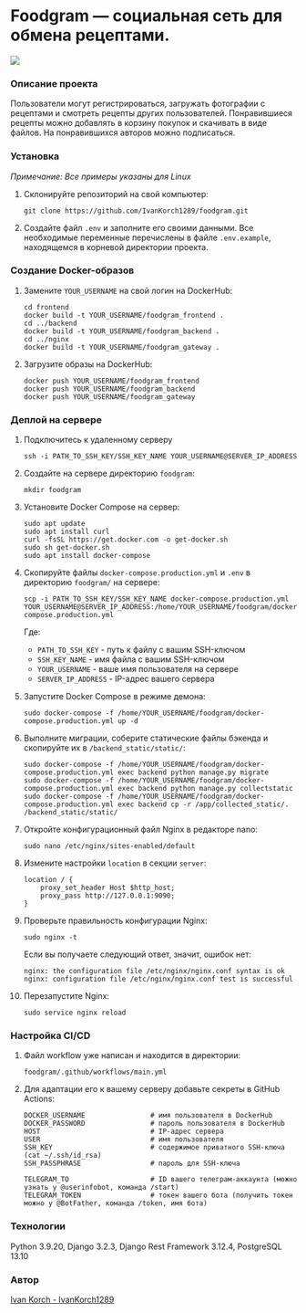 # Foodgram — социальная сеть для обмена рецептами.
![](https://github.com/IvanKorch1289/foodgram/actions/workflows/main.yml/badge.svg?event=push)
### Описание проекта
Пользователи могут регистрироваться, загружать фотографии с рецептами и смотреть рецепты других пользователей. Понравившиеся рецепты можно добавлять в корзину покупок и скачивать в виде файлов. На понравившихся авторов можно подписаться.

### Установка
<i>Примечание: Все примеры указаны для Linux</i><br>
1. Склонируйте репозиторий на свой компьютер:
    ```
    git clone https://github.com/IvanKorch1289/foodgram.git
    ```
2. Создайте файл `.env` и заполните его своими данными. Все необходимые переменные перечислены в файле `.env.example`, находящемся в корневой директории проекта.

### Создание Docker-образов

1. Замените `YOUR_USERNAME` на свой логин на DockerHub:

    ```
    cd frontend
    docker build -t YOUR_USERNAME/foodgram_frontend .
    cd ../backend
    docker build -t YOUR_USERNAME/foodgram_backend .
    cd ../nginx
    docker build -t YOUR_USERNAME/foodgram_gateway . 
    ```

2. Загрузите образы на DockerHub:

    ```
    docker push YOUR_USERNAME/foodgram_frontend
    docker push YOUR_USERNAME/foodgram_backend
    docker push YOUR_USERNAME/foodgram_gateway
    ```

### Деплой на сервере

1. Подключитесь к удаленному серверу

    ```
    ssh -i PATH_TO_SSH_KEY/SSH_KEY_NAME YOUR_USERNAME@SERVER_IP_ADDRESS 
    ```

2. Создайте на сервере директорию `foodgram`:

    ```
    mkdir foodgram
    ```

3. Установите Docker Compose на сервер:

    ```
    sudo apt update
    sudo apt install curl
    curl -fsSL https://get.docker.com -o get-docker.sh
    sudo sh get-docker.sh
    sudo apt install docker-compose
    ```

4. Скопируйте файлы `docker-compose.production.yml` и `.env` в директорию `foodgram/` на сервере:

    ```
    scp -i PATH_TO_SSH_KEY/SSH_KEY_NAME docker-compose.production.yml YOUR_USERNAME@SERVER_IP_ADDRESS:/home/YOUR_USERNAME/foodgram/docker-compose.production.yml
    ```
    
    Где:
    - `PATH_TO_SSH_KEY` - путь к файлу с вашим SSH-ключом
    - `SSH_KEY_NAME` - имя файла с вашим SSH-ключом
    - `YOUR_USERNAME` - ваше имя пользователя на сервере
    - `SERVER_IP_ADDRESS` - IP-адрес вашего сервера

5. Запустите Docker Compose в режиме демона:

    ```
    sudo docker-compose -f /home/YOUR_USERNAME/foodgram/docker-compose.production.yml up -d
    ```

6. Выполните миграции, соберите статические файлы бэкенда и скопируйте их в `/backend_static/static/`:

    ```
    sudo docker-compose -f /home/YOUR_USERNAME/foodgram/docker-compose.production.yml exec backend python manage.py migrate
    sudo docker-compose -f /home/YOUR_USERNAME/foodgram/docker-compose.production.yml exec backend python manage.py collectstatic
    sudo docker-compose -f /home/YOUR_USERNAME/foodgram/docker-compose.production.yml exec backend cp -r /app/collected_static/. /backend_static/static/
    ```

7. Откройте конфигурационный файл Nginx в редакторе nano:

    ```
    sudo nano /etc/nginx/sites-enabled/default
    ```

8. Измените настройки `location` в секции `server`:

    ```
    location / {
        proxy_set_header Host $http_host;
        proxy_pass http://127.0.0.1:9090;
    }
    ```

9. Проверьте правильность конфигурации Nginx:

    ```
    sudo nginx -t
    ```

    Если вы получаете следующий ответ, значит, ошибок нет:

    ```
    nginx: the configuration file /etc/nginx/nginx.conf syntax is ok
    nginx: configuration file /etc/nginx/nginx.conf test is successful
    ```

10. Перезапустите Nginx:

    ```
    sudo service nginx reload
    ```

### Настройка CI/CD

1. Файл workflow уже написан и находится в директории:

    ```
    foodgram/.github/workflows/main.yml
    ```

2. Для адаптации его к вашему серверу добавьте секреты в GitHub Actions:

    ```
    DOCKER_USERNAME                # имя пользователя в DockerHub
    DOCKER_PASSWORD                # пароль пользователя в DockerHub
    HOST                           # IP-адрес сервера
    USER                           # имя пользователя
    SSH_KEY                        # содержимое приватного SSH-ключа (cat ~/.ssh/id_rsa)
    SSH_PASSPHRASE                 # пароль для SSH-ключа

    TELEGRAM_TO                    # ID вашего телеграм-аккаунта (можно узнать у @userinfobot, команда /start)
    TELEGRAM_TOKEN                 # токен вашего бота (получить токен можно у @BotFather, команда /token, имя бота)
    ```

### Технологии
Python 3.9.20,
Django 3.2.3,
Django Rest Framework 3.12.4, 
PostgreSQL 13.10

### Автор
[Ivan Korch - IvanKorch1289](https://github.com/IvanKorch1289)